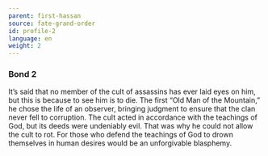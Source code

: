 ```yaml
---
parent: first-hassan
source: fate-grand-order
id: profile-2
language: en
weight: 2
---
```


### Bond 2

It’s said that no member of the cult of assassins has ever laid eyes on him, but this is because to see him is to die.
The first “Old Man of the Mountain,” he chose the life of an observer, bringing judgment to ensure that the clan never fell to corruption. The cult acted in accordance with the teachings of God, but its deeds were undeniably evil. That was why he could not allow the cult to rot.
For those who defend the teachings of God to drown themselves in human desires would be an unforgivable blasphemy.
